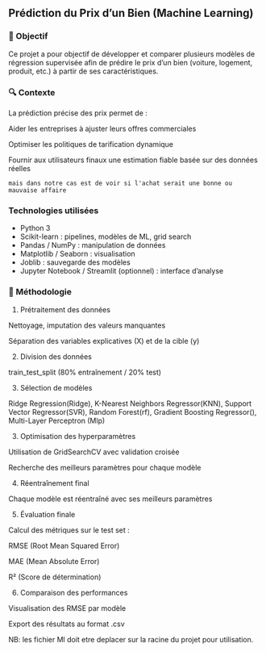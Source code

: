 ## Prédiction du Prix d’un Bien  (Machine Learning)

### 🎯 Objectif
Ce projet a pour objectif de développer et comparer plusieurs modèles de régression supervisée afin de prédire le prix d’un bien (voiture, logement, produit, etc.) à partir de ses caractéristiques.

### 🔍 Contexte
La prédiction précise des prix permet de :

Aider les entreprises à ajuster leurs offres commerciales

Optimiser les politiques de tarification dynamique

Fournir aux utilisateurs finaux une estimation fiable basée sur des données réelles

`mais dans notre cas est de voir si l'achat serait une bonne ou mauvaise affaire` 

###  Technologies utilisées
- Python 3
- Scikit-learn : pipelines, modèles de ML, grid search
- Pandas / NumPy : manipulation de données
- Matplotlib / Seaborn : visualisation
- Joblib : sauvegarde des modèles
- Jupyter Notebook / Streamlit (optionnel) : interface d’analyse

### 🧪 Méthodologie
1. Prétraitement des données

Nettoyage, imputation des valeurs manquantes

Séparation des variables explicatives (X) et de la cible (y)

2. Division des données

train_test_split (80% entraînement / 20% test)

3. Sélection de modèles

Ridge Regression(Ridge), K-Nearest Neighbors Regressor(KNN), Support Vector Regressor(SVR), Random Forest(rf), Gradient Boosting Regressor(), Multi-Layer Perceptron (Mlp)

3. Optimisation des hyperparamètres

Utilisation de GridSearchCV avec validation croisée

Recherche des meilleurs paramètres pour chaque modèle

4. Réentraînement final

Chaque modèle est réentraîné avec ses meilleurs paramètres

5. Évaluation finale

Calcul des métriques sur le test set :

RMSE (Root Mean Squared Error)

MAE (Mean Absolute Error)

R² (Score de détermination)

6. Comparaison des performances

Visualisation des RMSE par modèle

Export des résultats au format .csv



NB: les fichier Ml doit etre deplacer sur  la racine du projet pour utilisation. 

